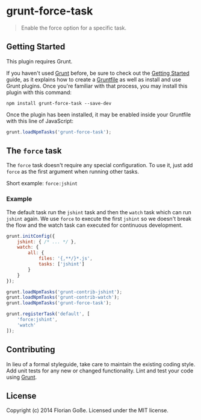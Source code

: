 # grunt-force-task

> Enable the force option for a specific task.

## Getting Started
This plugin requires Grunt.

If you haven't used [Grunt](http://gruntjs.com/) before, be sure to check out the [Getting Started](http://gruntjs.com/getting-started) guide, as it explains how to create a [Gruntfile](http://gruntjs.com/sample-gruntfile) as well as install and use Grunt plugins. Once you're familiar with that process, you may install this plugin with this command:

```shell
npm install grunt-force-task --save-dev
```

Once the plugin has been installed, it may be enabled inside your Gruntfile with this line of JavaScript:

```js
grunt.loadNpmTasks('grunt-force-task');
```

## The `force` task

The `force` task doesn't require any special configuration. To use it, just add `force` as the first argument when running other tasks.

Short example: `force:jshint`

### Example

The default task run the `jshint` task and then the `watch` task which can run `jshint` again. We use `force` to execute the first `jshint` so we doesn't break the flow and the watch task can executed for continuous development.

```js
grunt.initConfig({
    jshint: { /* ... */ },
    watch: {
        all: {
            files: '{,**/}*.js',
            tasks: ['jshint']
        }
    }
});

grunt.loadNpmTasks('grunt-contrib-jshint');
grunt.loadNpmTasks('grunt-contrib-watch');
grunt.loadNpmTasks('grunt-force-task');

grunt.registerTask('default', [
    'force:jshint',
    'watch'
]);
```

## Contributing
In lieu of a formal styleguide, take care to maintain the existing coding style. Add unit tests for any new or changed functionality. Lint and test your code using [Grunt](http://gruntjs.com/).

## License
Copyright (c) 2014 Florian Goße. Licensed under the MIT license.
